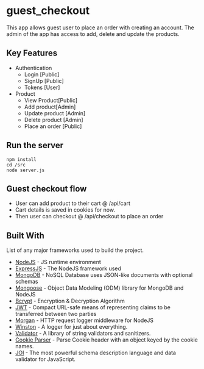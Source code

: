 # guest_checkout

This app allows guest user to place an order with creating an account. The admin of the app has access to add, delete and update the products.

## Key Features

- Authentication
  - Login [Public]
  - SignUp [Public]
  - Tokens [User]
- Product
  - View Product[Public]
  - Add product[Admin]
  - Update product [Admin]
  - Delete product [Admin]
  - Place an order [Public]

## Run the server

```
npm install
cd /src
node server.js
```

## Guest checkout flow

- User can add product to their cart @ /api/cart
- Cart details is saved in cookies for now.
- Then user can checkout @ /api/checkout to place an order

## Built With

List of any major frameworks used to build the project.

- [NodeJS](https://nodejs.org/) - JS runtime environment
- [ExpressJS](https://expressjs.com/) - The NodeJS framework used
- [MongoDB](https://www.mongodb.com/) - NoSQL Database uses JSON-like documents with optional schemas
- [Mongoose](https://mongoosejs.com/) - Object Data Modeling (ODM) library for MongoDB and NodeJS
- [Bcrypt](https://www.npmjs.com/package/bcrypt) - Encryption & Decryption Algorithm
- [JWT](https://jwt.io/) - Compact URL-safe means of representing claims to be transferred between two parties
- [Morgan](https://www.npmjs.com/package/morgan) - HTTP request logger middleware for NodeJS
- [Winston](https://www.npmjs.com/package/winston) - A logger for just about everything.
- [Validator](https://www.npmjs.com/package/validator) - A library of string validators and sanitizers.
- [Cookie Parser](https://www.npmjs.com/package/cookie-parser) - Parse Cookie header with an object keyed by the cookie names.
- [JOI](https://www.npmjs.com/package/joi) - The most powerful schema description language and data validator for JavaScript.
